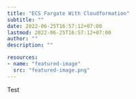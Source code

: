 ```yaml
---
title: "ECS Fargate With Cloudformation"
subtitle: ""
date: 2022-06-25T16:57:12+07:00
lastmod: 2022-06-25T16:57:12+07:00
author: ""
description: ""

resources:
- name: "featured-image"
  src: "featured-image.png"
---
```


Test

<!--more-->
